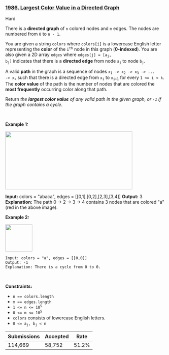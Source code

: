 ### [1986. Largest Color Value in a Directed Graph](https://leetcode.com/problems/largest-color-value-in-a-directed-graph/?envType=daily-question&envId=2023-04-09)

Hard

There is a __directed graph__ of `` n `` colored nodes and `` m `` edges. The nodes are numbered from `` 0 `` to `` n - 1 ``.

You are given a string `` colors `` where `` colors[i] `` is a lowercase English letter representing the __color__ of the <code>i<sup>th</sup></code> node in this graph (__0-indexed__). You are also given a 2D array `` edges `` where <code>edges[j] = [a<sub>j</sub>, b<sub>j</sub>]</code> indicates that there is a __directed edge__ from node <code>a<sub>j</sub></code> to node <code>b<sub>j</sub></code>.

A valid __path__ in the graph is a sequence of nodes <code>x<sub>1</sub> -> x<sub>2</sub> -> x<sub>3</sub> -> ... -> x<sub>k</sub></code> such that there is a directed edge from <code>x<sub>i</sub></code> to <code>x<sub>i+1</sub></code> for every `` 1 <= i < k ``. The __color value__ of the path is the number of nodes that are colored the __most frequently__ occurring color along that path.

Return _the __largest color value__ of any valid path in the given graph, or _`` -1 ``_ if the graph contains a cycle_.

 

<strong class="example">Example 1:</strong>

<img alt="" src="https://assets.leetcode.com/uploads/2021/04/21/leet1.png" style="width: 400px; height: 182px;"/>

<strong>Input:</strong> colors = "abaca", edges = [[0,1],[0,2],[2,3],[3,4]]
    <strong>Output:</strong> 3
    <strong>Explanation:</strong> The path 0 -> 2 -> 3 -> 4 contains 3 nodes that are colored "a" (red in the above image).

<strong class="example">Example 2:</strong>

<img alt="" src="https://assets.leetcode.com/uploads/2021/04/21/leet2.png" style="width: 85px; height: 85px;"/>

```
Input: colors = "a", edges = [[0,0]]
Output: -1
Explanation: There is a cycle from 0 to 0.
```

 

__Constraints:__

*   `` n == colors.length ``
*   `` m == edges.length ``
*   <code>1 <= n <= 10<sup>5</sup></code>
*   <code>0 <= m <= 10<sup>5</sup></code>
*   `` colors `` consists of lowercase English letters.
*   <code>0 <= a<sub>j</sub>, b<sub>j</sub> < n</code>

| Submissions    | Accepted     | Rate   |
| -------------- | ------------ | ------ |
| 114,669 | 58,752 | 51.2% |